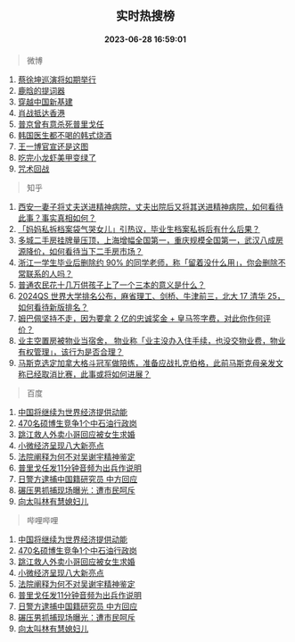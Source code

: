 <div align="center"><h2>实时热搜榜</h2><h4>2023-06-28 16:59:01</h4></div>

> 微博  

1. [蔡徐坤巡演将如期举行](https://s.weibo.com/weibo?q=%E8%94%A1%E5%BE%90%E5%9D%A4%E5%B7%A1%E6%BC%94%E5%B0%86%E5%A6%82%E6%9C%9F%E4%B8%BE%E8%A1%8C&t=31&band_rank=1&Refer=top)<br />
2. [鹿晗的提词器](https://s.weibo.com/weibo?q=%23%E9%B9%BF%E6%99%97%E7%9A%84%E6%8F%90%E8%AF%8D%E5%99%A8%23&t=31&band_rank=2&Refer=top)<br />
3. [穿越中国新基建](https://s.weibo.com/weibo?q=%23%E7%A9%BF%E8%B6%8A%E4%B8%AD%E5%9B%BD%E6%96%B0%E5%9F%BA%E5%BB%BA%23&t=31&band_rank=3&Refer=top)<br />
4. [肖战抵达香港](https://s.weibo.com/weibo?q=%23%E8%82%96%E6%88%98%E6%8A%B5%E8%BE%BE%E9%A6%99%E6%B8%AF%23&t=31&band_rank=4&Refer=top)<br />
5. [普京曾有意杀死普里戈任](https://s.weibo.com/weibo?q=%23%E6%99%AE%E4%BA%AC%E6%9B%BE%E6%9C%89%E6%84%8F%E6%9D%80%E6%AD%BB%E6%99%AE%E9%87%8C%E6%88%88%E4%BB%BB%23&t=31&band_rank=5&Refer=top)<br />
6. [韩国医生都不喝的韩式烧酒](https://s.weibo.com/weibo?q=%E9%9F%A9%E5%9B%BD%E5%8C%BB%E7%94%9F%E9%83%BD%E4%B8%8D%E5%96%9D%E7%9A%84%E9%9F%A9%E5%BC%8F%E7%83%A7%E9%85%92&t=31&band_rank=6&Refer=top)<br />
7. [王一博官宣还是这图](https://s.weibo.com/weibo?q=%23%E7%8E%8B%E4%B8%80%E5%8D%9A%E5%AE%98%E5%AE%A3%E8%BF%98%E6%98%AF%E8%BF%99%E5%9B%BE%23&t=31&band_rank=7&Refer=top)<br />
8. [吃完小龙虾美甲变绿了](https://s.weibo.com/weibo?q=%23%E5%90%83%E5%AE%8C%E5%B0%8F%E9%BE%99%E8%99%BE%E7%BE%8E%E7%94%B2%E5%8F%98%E7%BB%BF%E4%BA%86%23&t=31&band_rank=8&Refer=top)<br />
9. [咒术回战](https://s.weibo.com/weibo?q=%E5%92%92%E6%9C%AF%E5%9B%9E%E6%88%98&t=31&band_rank=9&Refer=top)<br />

> 知乎  

1. [西安一妻子将丈夫送进精神病院，丈夫出院后又将其送进精神病院，如何看待此事？事实真相如何？](https://www.zhihu.com/question/608899147)<br />
2. [「妈妈私拆档案袋气哭女儿」引热议，毕业生档案私拆后有什么后果？](https://www.zhihu.com/question/608989364)<br />
3. [多城二手房挂牌量压顶，上海增幅全国第一，重庆规模全国第一，武汉八成房源降价，如何看待当下二手房市场？](https://www.zhihu.com/question/608945751)<br />
4. [浙江一学生毕业后删除约 90% 的同学老师，称「留着没什么用」，你会删除不常联系的人吗？](https://www.zhihu.com/question/608984327)<br />
5. [普通农民花十几万供孩子上了一个三本的意义是什么？](https://www.zhihu.com/question/601925776)<br />
6. [2024QS 世界大学排名公布，麻省理工、剑桥、牛津前三，北大 17 清华 25，如何看待新版排名？](https://www.zhihu.com/question/609090659)<br />
7. [姆巴佩坚持不走，因为要拿 2 亿的忠诚奖金 + 皇马签字费，对此你作何评价？](https://www.zhihu.com/question/608418386)<br />
8. [业主空置房被物业当宿舍， 物业称「业主没办入住手续，也没交物业费，物业有权管理」，该行为是否合理？](https://www.zhihu.com/question/603853390)<br />
9. [马斯克选定加拿大格斗冠军做陪练，准备应战扎克伯格，此前马斯克母亲发文称已经取消比赛，此事或将如何进展？](https://www.zhihu.com/question/608939502)<br />

> 百度  

1. [中国将继续为世界经济提供动能](https://www.baidu.com/s?wd=%E4%B8%AD%E5%9B%BD%E5%B0%86%E7%BB%A7%E7%BB%AD%E4%B8%BA%E4%B8%96%E7%95%8C%E7%BB%8F%E6%B5%8E%E6%8F%90%E4%BE%9B%E5%8A%A8%E8%83%BD&sa=fyb_news&rsv_dl=fyb_news)<br />
2. [470名硕博生竞争1个中石油行政岗](https://www.baidu.com/s?wd=470%E5%90%8D%E7%A1%95%E5%8D%9A%E7%94%9F%E7%AB%9E%E4%BA%891%E4%B8%AA%E4%B8%AD%E7%9F%B3%E6%B2%B9%E8%A1%8C%E6%94%BF%E5%B2%97&sa=fyb_news&rsv_dl=fyb_news)<br />
3. [跳江救人外卖小哥回应被女生求婚](https://www.baidu.com/s?wd=%E8%B7%B3%E6%B1%9F%E6%95%91%E4%BA%BA%E5%A4%96%E5%8D%96%E5%B0%8F%E5%93%A5%E5%9B%9E%E5%BA%94%E8%A2%AB%E5%A5%B3%E7%94%9F%E6%B1%82%E5%A9%9A&sa=fyb_news&rsv_dl=fyb_news)<br />
4. [小微经济呈现八大新亮点](https://www.baidu.com/s?wd=%E5%B0%8F%E5%BE%AE%E7%BB%8F%E6%B5%8E%E5%91%88%E7%8E%B0%E5%85%AB%E5%A4%A7%E6%96%B0%E4%BA%AE%E7%82%B9&sa=fyb_news&rsv_dl=fyb_news)<br />
5. [法院阐释为何不对吴谢宇精神鉴定](https://www.baidu.com/s?wd=%E6%B3%95%E9%99%A2%E9%98%90%E9%87%8A%E4%B8%BA%E4%BD%95%E4%B8%8D%E5%AF%B9%E5%90%B4%E8%B0%A2%E5%AE%87%E7%B2%BE%E7%A5%9E%E9%89%B4%E5%AE%9A&sa=fyb_news&rsv_dl=fyb_news)<br />
6. [普里戈任发11分钟音频为出兵作说明](https://www.baidu.com/s?wd=%E6%99%AE%E9%87%8C%E6%88%88%E4%BB%BB%E5%8F%9111%E5%88%86%E9%92%9F%E9%9F%B3%E9%A2%91%E4%B8%BA%E5%87%BA%E5%85%B5%E4%BD%9C%E8%AF%B4%E6%98%8E&sa=fyb_news&rsv_dl=fyb_news)<br />
7. [日警方逮捕中国籍研究员 中方回应](https://www.baidu.com/s?wd=%E6%97%A5%E8%AD%A6%E6%96%B9%E9%80%AE%E6%8D%95%E4%B8%AD%E5%9B%BD%E7%B1%8D%E7%A0%94%E7%A9%B6%E5%91%98+%E4%B8%AD%E6%96%B9%E5%9B%9E%E5%BA%94&sa=fyb_news&rsv_dl=fyb_news)<br />
8. [碾压男抓捕现场曝光：遭市民呵斥](https://www.baidu.com/s?wd=%E7%A2%BE%E5%8E%8B%E7%94%B7%E6%8A%93%E6%8D%95%E7%8E%B0%E5%9C%BA%E6%9B%9D%E5%85%89%EF%BC%9A%E9%81%AD%E5%B8%82%E6%B0%91%E5%91%B5%E6%96%A5&sa=fyb_news&rsv_dl=fyb_news)<br />
9. [向太叫林有慧媳妇儿](https://www.baidu.com/s?wd=%E5%90%91%E5%A4%AA%E5%8F%AB%E6%9E%97%E6%9C%89%E6%85%A7%E5%AA%B3%E5%A6%87%E5%84%BF&sa=fyb_news&rsv_dl=fyb_news)<br />

> 哔哩哔哩  

1. [中国将继续为世界经济提供动能](https://www.baidu.com/s?wd=%E4%B8%AD%E5%9B%BD%E5%B0%86%E7%BB%A7%E7%BB%AD%E4%B8%BA%E4%B8%96%E7%95%8C%E7%BB%8F%E6%B5%8E%E6%8F%90%E4%BE%9B%E5%8A%A8%E8%83%BD&sa=fyb_news&rsv_dl=fyb_news)<br />
2. [470名硕博生竞争1个中石油行政岗](https://www.baidu.com/s?wd=470%E5%90%8D%E7%A1%95%E5%8D%9A%E7%94%9F%E7%AB%9E%E4%BA%891%E4%B8%AA%E4%B8%AD%E7%9F%B3%E6%B2%B9%E8%A1%8C%E6%94%BF%E5%B2%97&sa=fyb_news&rsv_dl=fyb_news)<br />
3. [跳江救人外卖小哥回应被女生求婚](https://www.baidu.com/s?wd=%E8%B7%B3%E6%B1%9F%E6%95%91%E4%BA%BA%E5%A4%96%E5%8D%96%E5%B0%8F%E5%93%A5%E5%9B%9E%E5%BA%94%E8%A2%AB%E5%A5%B3%E7%94%9F%E6%B1%82%E5%A9%9A&sa=fyb_news&rsv_dl=fyb_news)<br />
4. [小微经济呈现八大新亮点](https://www.baidu.com/s?wd=%E5%B0%8F%E5%BE%AE%E7%BB%8F%E6%B5%8E%E5%91%88%E7%8E%B0%E5%85%AB%E5%A4%A7%E6%96%B0%E4%BA%AE%E7%82%B9&sa=fyb_news&rsv_dl=fyb_news)<br />
5. [法院阐释为何不对吴谢宇精神鉴定](https://www.baidu.com/s?wd=%E6%B3%95%E9%99%A2%E9%98%90%E9%87%8A%E4%B8%BA%E4%BD%95%E4%B8%8D%E5%AF%B9%E5%90%B4%E8%B0%A2%E5%AE%87%E7%B2%BE%E7%A5%9E%E9%89%B4%E5%AE%9A&sa=fyb_news&rsv_dl=fyb_news)<br />
6. [普里戈任发11分钟音频为出兵作说明](https://www.baidu.com/s?wd=%E6%99%AE%E9%87%8C%E6%88%88%E4%BB%BB%E5%8F%9111%E5%88%86%E9%92%9F%E9%9F%B3%E9%A2%91%E4%B8%BA%E5%87%BA%E5%85%B5%E4%BD%9C%E8%AF%B4%E6%98%8E&sa=fyb_news&rsv_dl=fyb_news)<br />
7. [日警方逮捕中国籍研究员 中方回应](https://www.baidu.com/s?wd=%E6%97%A5%E8%AD%A6%E6%96%B9%E9%80%AE%E6%8D%95%E4%B8%AD%E5%9B%BD%E7%B1%8D%E7%A0%94%E7%A9%B6%E5%91%98+%E4%B8%AD%E6%96%B9%E5%9B%9E%E5%BA%94&sa=fyb_news&rsv_dl=fyb_news)<br />
8. [碾压男抓捕现场曝光：遭市民呵斥](https://www.baidu.com/s?wd=%E7%A2%BE%E5%8E%8B%E7%94%B7%E6%8A%93%E6%8D%95%E7%8E%B0%E5%9C%BA%E6%9B%9D%E5%85%89%EF%BC%9A%E9%81%AD%E5%B8%82%E6%B0%91%E5%91%B5%E6%96%A5&sa=fyb_news&rsv_dl=fyb_news)<br />
9. [向太叫林有慧媳妇儿](https://www.baidu.com/s?wd=%E5%90%91%E5%A4%AA%E5%8F%AB%E6%9E%97%E6%9C%89%E6%85%A7%E5%AA%B3%E5%A6%87%E5%84%BF&sa=fyb_news&rsv_dl=fyb_news)<br />
